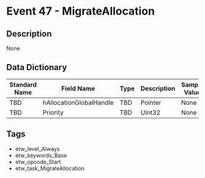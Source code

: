 # Event 47 - MigrateAllocation

## Description
None

## Data Dictionary
|Standard Name|Field Name|Type|Description|Sample Value|
|---|---|---|---|---|
|TBD|hAllocationGlobalHandle|TBD|Pointer|None|None|
|TBD|Priority|TBD|UInt32|None|None|

## Tags
* etw_level_Always
* etw_keywords_Base
* etw_opcode_Start
* etw_task_MigrateAllocation